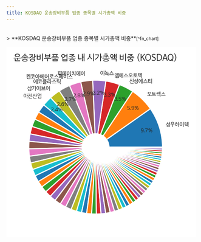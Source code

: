 ```yaml
---
title: KOSDAQ 운송장비부품 업종 종목별 시가총액 비중
---
```

<br>
> **KOSDAQ 운송장비부품 업종 종목별 시가총액 비중<a id="pie"></a>**<small>[^fn_chart]</small>

![294090](images/kosdaq_업종_운송장비부품_종목.png)